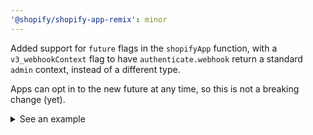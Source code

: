 ```yaml
---
'@shopify/shopify-app-remix': minor
---
```


Added support for `future` flags in the `shopifyApp` function, with a `v3_webhookContext` flag to have `authenticate.webhook` return a standard `admin` context, instead of a different type.

Apps can opt in to the new future at any time, so this is not a breaking change (yet).

<details>
  <summary>See an example</summary>

Without the `v3_webhookContext` flag, `graphql` provides a `query` function that takes the query string as the `data` param.
When using variables, `data` needs to be an object containing `query` and `variables`.

```ts
import {json, ActionFunctionArgs} from '@remix-run/node';
import {authenticate} from '../shopify.server';

export async function action({request}: ActionFunctionArgs) {
  const {admin} = await authenticate.webhook(request);

  const response = await admin?.graphql.query<any>({
    data: {
      query: `#graphql
      mutation populateProduct($input: ProductInput!) {
        productCreate(input: $input) {
          product {
            id
          }
        }
      }`,
      variables: {input: {title: 'Product Name'}},
    },
  });

  const productData = response?.body.data;
  return json({data: productData.data});
}
```

With the `v3_webhookContext` flag enabled, `graphql` _is_ a function that takes in the query string and an optional settings object, including `variables`.

```ts
import {ActionFunctionArgs} from '@remix-run/node';
import {authenticate} from '../shopify.server';

export async function action({request}: ActionFunctionArgs) {
  const {admin} = await authenticate.webhook(request);

  const response = await admin?.graphql(
    `#graphql
    mutation populateProduct($input: ProductInput!) {
      productCreate(input: $input) {
        product {
          id
        }
      }
    }`,
    {variables: {input: {title: 'Product Name'}}},
  );

  const productData = await response.json();
  return json({data: productData.data});
}
```

</details>
